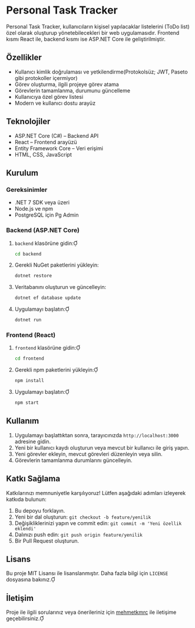 # Personal Task Tracker

Personal Task Tracker, kullanıcıların kişisel yapılacaklar listelerini (ToDo list) özel olarak oluşturup yönetebilecekleri bir web uygulamasıdır. Frontend kısmı React ile, backend kısmı ise ASP.NET Core ile geliştirilmiştir.

## Özellikler

- Kullanıcı kimlik doğrulaması ve yetkilendirme(Protokolsüz; JWT, Paseto gibi protokoller içermiyor)
- Görev oluşturma, ilgili projeye görev atama
- Görevlerin tamamlanma, durumunu güncelleme
- Kullanıcıya özel görev listesi
- Modern ve kullanıcı dostu arayüz

## Teknolojiler

- ASP.NET Core (C#) – Backend API
- React – Frontend arayüzü
- Entity Framework Core – Veri erişimi
- HTML, CSS, JavaScript

## Kurulum

### Gereksinimler

- .NET 7 SDK veya üzeri
- Node.js ve npm
- PostgreSQL için Pg Admin

### Backend (ASP.NET Core)

1. `backend` klasörüne gidin:

   ```bash
   cd backend
   ```


2. Gerekli NuGet paketlerini yükleyin:

   ```bash
   dotnet restore
   ```


3. Veritabanını oluşturun ve güncelleyin:

   ```bash
   dotnet ef database update
   ```


4. Uygulamayı başlatın:

   ```bash
   dotnet run
   ```


### Frontend (React)

1. `frontend` klasörüne gidin:

   ```bash
   cd frontend
   ```


2. Gerekli npm paketlerini yükleyin:

   ```bash
   npm install
   ```


3. Uygulamayı başlatın:

   ```bash
   npm start
   ```


## Kullanım

1. Uygulamayı başlattıktan sonra, tarayıcınızda `http://localhost:3000` adresine gidin.
2. Yeni bir kullanıcı kaydı oluşturun veya mevcut bir kullanıcı ile giriş yapın.
3. Yeni görevler ekleyin, mevcut görevleri düzenleyin veya silin.
4. Görevlerin tamamlanma durumlarını güncelleyin.

## Katkı Sağlama

Katkılarınızı memnuniyetle karşılıyoruz! Lütfen aşağıdaki adımları izleyerek katkıda bulunun:

1. Bu depoyu forklayın.
2. Yeni bir dal oluşturun: `git checkout -b feature/yenilik`
3. Değişikliklerinizi yapın ve commit edin: `git commit -m 'Yeni özellik eklendi'`
4. Dalınızı push edin: `git push origin feature/yenilik`
5. Bir Pull Request oluşturun.

## Lisans

Bu proje MIT Lisansı ile lisanslanmıştır. Daha fazla bilgi için `LICENSE` dosyasına bakınız.

## İletişim

Proje ile ilgili sorularınız veya önerileriniz için [mehmetkmrc](https://github.com/mehmetkmrc) ile iletişime geçebilirsiniz.

